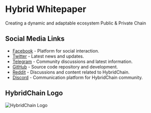# Hybrid Whitepaper
Creating a dynamic and adaptable ecosystem
Public & Private Chain

## Social Media Links
- [Facebook](https://web.facebook.com/HybridChainSG) - Platform for social interaction.
- [Twitter](https://twitter.com/HybridchainSG) - Latest news and updates.
- [Telegram](https://t.me/HybridChainPortal) - Community discussions and latest information.
- [GitHub](https://github.com/hybridfoundation) - Source code repository and development.
- [Reddit](https://www.reddit.com/user/HybridChain/) - Discussions and content related to HybridChain.
- [Discord](https://discord.com/invite/hybridchainsg) - Communication platform for HybridChain community.

## HybridChain Logo
![HybridChain Logo](https://hybridchain.ai/images/screen.jpg)
